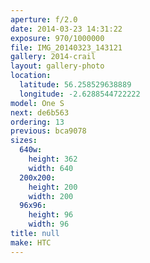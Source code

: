 ```yaml
---
aperture: f/2.0
date: 2014-03-23 14:31:22
exposure: 970/1000000
file: IMG_20140323_143121
gallery: 2014-crail
layout: gallery-photo
location:
  latitude: 56.258529638889
  longitude: -2.6288544722222
model: One S
next: de6b563
ordering: 13
previous: bca9078
sizes:
  640w:
    height: 362
    width: 640
  200x200:
    height: 200
    width: 200
  96x96:
    height: 96
    width: 96
title: null
make: HTC
---
```

